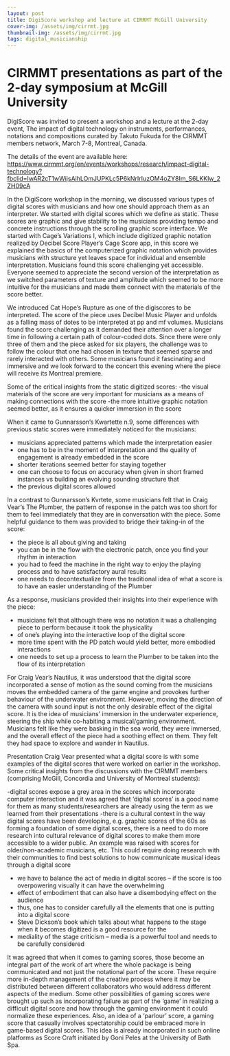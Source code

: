 ```yaml
---
layout: post
title: DigiScore workshop and lecture at CIRRMT McGill University
cover-img: /assets/img/cirrmt.jpg
thumbnail-img: /assets/img/cirrmt.jpg
tags: digital_musicianship
---
```


# **CIRMMT presentations as part of the 2-day symposium at McGill University**

DigiScore was invited to present a workshop and a lecture at the 2-day event, The impact of digital technology on instruments, 
performances, notations and compositions curated by Takuto Fukuda for the CIRMMT members network, March 7-8, Montreal, Canada. 

The details of the event are available here: https://www.cirmmt.org/en/events/workshops/research/impact-digital-technology?fbclid=IwAR2cT1wWijsAihLOmJUPKLc5P6kNrIrIuzOM4oZY8Im_S6LKKlw_2ZH09cA

In the DigiScore workshop in the morning, we discussed various types of digital scores with musicians and how one should 
approach them as an interpreter. We started with digital scores which we define as static. These scores are graphic and 
give stability to the musicians providing tempo and concrete instructions through the scrolling graphic score interface. 
We started with Cage’s Variations I, which include digitized graphic notation realized by Decibel Score Player’s Cage Score 
app, in this score we explained the basics of the computerized graphic notation which provides musicians with structure 
yet leaves space for individual and ensemble interpretation. Musicians found this score challenging yet accessible. 
Everyone seemed to appreciate the second version of the interpretation as we switched parameters of texture and amplitude 
which seemed to be more intuitive for the musicians and made them connect with the materials of the score better. 

We introduced Cat Hope’s Rupture as one of the digiscores to be interpreted. The score of the piece uses Decibel Music 
Player and unfolds as a falling mass of dotes to be interpreted at pp and mf volumes. Musicians found the score challenging 
as it demanded their attention over a longer time in following a certain path of colour-coded dots. Since there were only 
three of them and the piece asked for six players, the challenge was to follow the colour that one had chosen in texture 
that seemed sparse and rarely interacted with others. Some musicians found it fascinating and immersive and we look 
forward to the concert this evening where the piece will receive its Montreal premiere. 

Some of the critical insights from the static digitized scores:
-the visual materials of the score are very important for musicians as a means of making connections with the score
-the more intuitive graphic notation seemed better, as it ensures a quicker immersion in the score

When it came to Gunnarsson’s Kwartette n.9, some differences with previous static scores were immediately noticed for the musicians:
- musicians appreciated patterns which made the interpretation easier
- one has to be in the moment of interpretation and the quality of engagement is already embedded in the score
- shorter iterations seemed better for staying together
- one can choose to focus on accuracy when given in short framed instances vs building an evolving sounding structure that 
- the previous digital scores allowed

In a contrast to Gunnarsson’s Kvrtete, some musicians felt that in Craig Vear’s The Plumber, the pattern of response in 
the patch was too short for them to feel immediately that they are in conversation with the piece. Some helpful guidance 
to them was provided to bridge their taking-in of the score:
- the piece is all about giving and taking
- you can be in the flow with the electronic patch, once you find your rhythm in interaction
- you had to feed the machine in the right way to enjoy the playing process and to have satisfactory aural results
- one needs to decontextualize from the traditional idea of what a score is to have an easier understanding of the Plumber

As a response, musicians provided their insights into their experience with the piece:
- musicians felt that although there was no notation it was a challenging piece to perform because it took the physicality 
- of one’s playing into the interactive loop of the digital score
- more time spent with the PD patch would yield better, more embodied interactions
- one needs to set up a process to learn the Plumber to be taken into the flow of its interpretation

For Craig Vear’s Nautilus, it was understood that the digital score incorporated a sense of motion as the sound coming 
from the musicians moves the embedded camera of the game engine and provokes further behaviour of the underwater environment. 
However, moving the direction of the camera with sound input is not the only desirable effect of the digital score. It is the 
idea of musicians’ immersion in the underwater experience, steering the ship while co-habiting a musical/gaming environment. 
Musicians felt like they were basking in the sea world, they were immersed, and the overall effect of the piece had a soothing 
effect on them. They felt they had space to explore and wander in Nautilus.

Presentation
Craig Vear presented what a digital score is with some examples of the digital scores that were worked on earlier in the 
workshop. Some critical insights from the discussions with the CIRMMT members (comprising McGill, Concordia and University 
of Montreal students):

-digital scores expose a grey area in the scores which incorporate computer interaction and it was agreed that ‘digital 
scores’ is a good name for them as many students/researchers are already using the term as we learned from their presentations 
-there is a cultural context in the way digital scores have been developing, e.g. graphic scores of the 60s as forming a 
foundation of some digital scores, there is a need to do more research into cultural relevance of digital scores to make 
them more accessible to a wider public. An example was raised with scores for older/non-academic musicians, etc. This could 
require doing research with their communities to find best solutions to how communicate musical ideas through a digital score
- we have to balance the act of media in digital scores – if the score is too overpowering visually it can have the overwhelming 
- effect of embodiment that can also have a disembodying effect on the audience 
- thus, one has to consider carefully all the elements that one is putting into a digital score
- Steve Dickson’s book which talks about what happens to the stage when it becomes digitized is a good resource for the 
- mediality of the stage criticism
– media is a powerful tool and needs to be carefully considered

It was agreed that when it comes to gaming scores, those become an integral part of the work of art where the whole package 
is being communicated and not just the notational part of the score. These require more in-depth management of the creative 
process where it may be distributed between different collaborators who would address different aspects of the medium. 
Some other possibilities of gaming scores were brought up such as incorporating failure as part of the ‘game’ in realizing 
a difficult digital score and how through the gaming environment it could normalize these experiences. Also, an idea of a 
‘parlour’ score, a gaming score that casually involves spectatorship could be embraced more in game-based digital scores. 
This idea is already incorporated in such online platforms as Score Craft initiated by Goni Peles at the University of Bath Spa.
